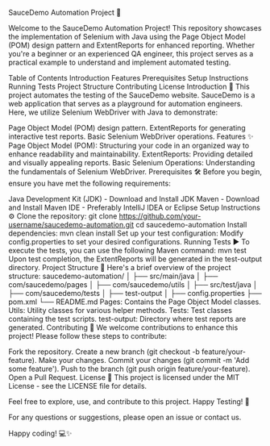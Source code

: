 SauceDemo Automation Project 🚀

Welcome to the SauceDemo Automation Project! This repository showcases the implementation of Selenium with Java using the Page Object Model (POM) design pattern and ExtentReports for enhanced reporting. Whether you're a beginner or an experienced QA engineer, this project serves as a practical example to understand and implement automated testing.

Table of Contents
Introduction
Features
Prerequisites
Setup Instructions
Running Tests
Project Structure
Contributing
License
Introduction 📖
This project automates the testing of the SauceDemo website. SauceDemo is a web application that serves as a playground for automation engineers. Here, we utilize Selenium WebDriver with Java to demonstrate:

Page Object Model (POM) design pattern.
ExtentReports for generating interactive test reports.
Basic Selenium WebDriver operations.
Features ✨
Page Object Model (POM): Structuring your code in an organized way to enhance readability and maintainability.
ExtentReports: Providing detailed and visually appealing reports.
Basic Selenium Operations: Understanding the fundamentals of Selenium WebDriver.
Prerequisites 🛠️
Before you begin, ensure you have met the following requirements:

Java Development Kit (JDK) - Download and Install JDK
Maven - Download and Install Maven
IDE - Preferably IntelliJ IDEA or Eclipse
Setup Instructions ⚙️
Clone the repository:
git clone https://github.com/your-username/saucedemo-automation.git
cd saucedemo-automation
Install dependencies:
mvn clean install
Set up your test configuration:
Modify config.properties to set your desired configurations.
Running Tests ▶️
To execute the tests, you can use the following Maven command:
mvn test
Upon test completion, the ExtentReports will be generated in the test-output directory.
Project Structure 📁
Here's a brief overview of the project structure:
saucedemo-automation/
│
├── src/main/java
│   ├── com/saucedemo/pages
│   ├── com/saucedemo/utils
│
├── src/test/java
│   ├── com/saucedemo/tests
│
├── test-output
│
├── config.properties
├── pom.xml
└── README.md
Pages: Contains the Page Object Model classes.
Utils: Utility classes for various helper methods.
Tests: Test classes containing the test scripts.
test-output: Directory where test reports are generated.
Contributing 🤝
We welcome contributions to enhance this project! Please follow these steps to contribute:

Fork the repository.
Create a new branch (git checkout -b feature/your-feature).
Make your changes.
Commit your changes (git commit -m 'Add some feature').
Push to the branch (git push origin feature/your-feature).
Open a Pull Request.
License 📜
This project is licensed under the MIT License - see the LICENSE file for details.

Feel free to explore, use, and contribute to this project. Happy Testing! 🚀

For any questions or suggestions, please open an issue or contact us.

Happy coding! 💻✨
